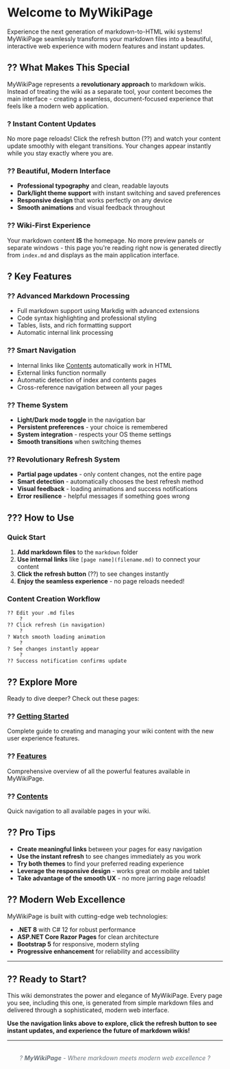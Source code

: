 # Welcome to MyWikiPage

Experience the next generation of markdown-to-HTML wiki systems! MyWikiPage seamlessly transforms your markdown files into a beautiful, interactive web experience with modern features and instant updates.

## ?? What Makes This Special

MyWikiPage represents a **revolutionary approach** to markdown wikis. Instead of treating the wiki as a separate tool, your content becomes the main interface - creating a seamless, document-focused experience that feels like a modern web application.

### ? Instant Content Updates
No more page reloads! Click the refresh button (??) and watch your content update smoothly with elegant transitions. Your changes appear instantly while you stay exactly where you are.

### ?? Beautiful, Modern Interface
- **Professional typography** and clean, readable layouts
- **Dark/light theme support** with instant switching and saved preferences  
- **Responsive design** that works perfectly on any device
- **Smooth animations** and visual feedback throughout

### ?? Wiki-First Experience
Your markdown content **IS** the homepage. No more preview panels or separate windows - this page you're reading right now is generated directly from `index.md` and displays as the main application interface.

## ? Key Features

### ?? **Advanced Markdown Processing**
- Full markdown support using Markdig with advanced extensions
- Code syntax highlighting and professional styling
- Tables, lists, and rich formatting support
- Automatic internal link processing

### ?? **Smart Navigation**
- Internal links like [Contents](contents.md) automatically work in HTML
- External links function normally  
- Automatic detection of index and contents pages
- Cross-reference navigation between all your pages

### ?? **Theme System**
- **Light/Dark mode toggle** in the navigation bar
- **Persistent preferences** - your choice is remembered
- **System integration** - respects your OS theme settings
- **Smooth transitions** when switching themes

### ?? **Revolutionary Refresh System**
- **Partial page updates** - only content changes, not the entire page
- **Smart detection** - automatically chooses the best refresh method
- **Visual feedback** - loading animations and success notifications
- **Error resilience** - helpful messages if something goes wrong

## ??? How to Use

### Quick Start
1. **Add markdown files** to the `markdown` folder
2. **Use internal links** like `[page name](filename.md)` to connect your content
3. **Click the refresh button** (??) to see changes instantly
4. **Enjoy the seamless experience** - no page reloads needed!

### Content Creation Workflow
```
?? Edit your .md files
    ?
?? Click refresh (in navigation)  
    ?
? Watch smooth loading animation
    ?
? See changes instantly appear
    ?
?? Success notification confirms update
```

## ?? Explore More

Ready to dive deeper? Check out these pages:

### ?? **[Getting Started](getting-started.md)**
Complete guide to creating and managing your wiki content with the new user experience features.

### ?? **[Features](features.md)**  
Comprehensive overview of all the powerful features available in MyWikiPage.

### ?? **[Contents](contents.md)**
Quick navigation to all available pages in your wiki.

## ?? Pro Tips

- **Create meaningful links** between your pages for easy navigation
- **Use the instant refresh** to see changes immediately as you work
- **Try both themes** to find your preferred reading experience  
- **Leverage the responsive design** - works great on mobile and tablet
- **Take advantage of the smooth UX** - no more jarring page reloads!

## ?? Modern Web Excellence

MyWikiPage is built with cutting-edge web technologies:
- **.NET 8** with C# 12 for robust performance
- **ASP.NET Core Razor Pages** for clean architecture
- **Bootstrap 5** for responsive, modern styling
- **Progressive enhancement** for reliability and accessibility

---

## ?? Ready to Start?

This wiki demonstrates the power and elegance of MyWikiPage. Every page you see, including this one, is generated from simple markdown files and delivered through a sophisticated, modern web interface.

**Use the navigation links above to explore, click the refresh button to see instant updates, and experience the future of markdown wikis!**

---

<div style="text-align: center; color: #6c757d; font-style: italic; margin-top: 2rem;">
? <strong>MyWikiPage</strong> - Where markdown meets modern web excellence ?
</div>